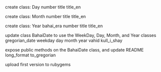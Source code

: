 create class: Day
    number
    title
    title_en

create class: Month
    number
    title
    title_en

create class: Year
    bahai_era
    number
    title
    title_en


update class BahaiDate to use the WeekDay, Day, Month, and Year classes
  gregorian_date
  weekday
  day
  month
  year
  vahid
  kull_i_shay

expose public methods on the BahaiDate class, and update README
  long_format
  to_gregorian


upload first version to rubygems

